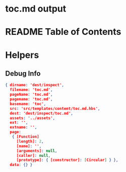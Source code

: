 # toc.md output

# README Table of Contents




# Helpers




## Debug Info

``` json
{ dirname: 'dest/inspect',
  filename: 'toc.md',
  pageName: 'toc.md',
  pagename: 'toc.md',
  basename: 'toc',
  src: 'src/templates/content/toc.md.hbs',
  dest: 'dest/inspect/toc.md',
  assets: '../assets',
  ext: '',
  extname: '',
  page: 
   { [Function]
     [length]: 2,
     [name]: '',
     [arguments]: null,
     [caller]: null,
     [prototype]: { [constructor]: [Circular] } },
  data: {} }
```


